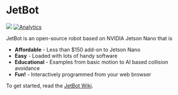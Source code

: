 # JetBot

[<img src="https://img.shields.io/discord/553852754058280961.svg">](https://discord.gg/Ady6NtF) [![Analytics](https://ga-beacon.appspot.com/UA-135919510-1/jetbot?pixel)](https://github.com/igrigorik/ga-beacon)

JetBot is an open-source robot based on NVIDIA Jetson Nano that is

* **Affordable** - Less than $150 add-on to Jetson Nano
* **Easy** - Loaded with lots of handy software
* **Educational** - Examples from basic motion to AI based collision avoidance
* **Fun!** - Interactively programmed from your web browser


To get started, read the [JetBot Wiki](https://github.com/NVIDIA-AI-IOT-private/jetbot/wiki).


